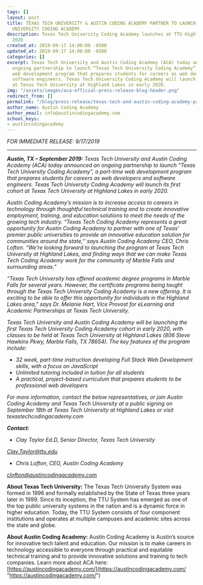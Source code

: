 ```yaml
---
tags: []
layout: post
title: TEXAS TECH UNIVERSITY & AUSTIN CODING ACADEMY PARTNER TO LAUNCH TEXAS TECH
  UNIVERSITY CODING ACADEMY
description: Texas Tech University Coding Academy launches at TTU Highland Lakes in
  2020
created_at: 2019-09-17 14:00:00 -0500
updated_at: 2019-09-17 14:00:00 -0500
categories: []
excerpt: Texas Tech University and Austin Coding Academy (ACA) today announced an
  ongoing partnership to launch “Texas Tech University Coding Academy”, a part-time
  web development program that prepares students for careers as web developers and
  software engineers. Texas Tech University Coding Academy will launch its first cohort
  at Texas Tech University at Highland Lakes in early 2020.
img: "/assets/images/aca-official-press-release-blog-header.png"
redirect_from: []
permalink: "/blog/press-release/texas-tech-and-austin-coding-academy-partner-to-launch-texas-tech-university-coding-academy/"
author_name: Austin Coding Academy
author_email: info@austincodingacademy.com
school_keys:
- austincodingacademy
---
```

_FOR IMMEDIATE RELEASE: 9/17/2019_

***

**_Austin, TX – September 2019:_** _Texas Tech University and Austin Coding Academy (ACA) today announced an ongoing partnership to launch “Texas Tech University Coding Academy”, a part-time web development program that prepares students for careers as web developers and software engineers. Texas Tech University Coding Academy will launch its first cohort at Texas Tech University at Highland Lakes in early 2020._

_Austin Coding Academy’s mission is to increase access to careers in technology through thoughtful technical training and to create innovative employment, training, and education solutions to meet the needs of the growing tech industry. “Texas Tech Coding Academy represents a great opportunity for Austin Coding Academy to partner with one of Texas’ premier public universities to provide an innovative education solution for communities around the state,'' says Austin Coding Academy CEO, Chris Lofton. “We’re looking forward to launching the program at Texas Tech University at Highland Lakes, and finding ways that we can make Texas Tech Coding Academy work for the community of Marble Falls and surrounding areas.”_

_“Texas Tech University has offered academic degree programs in Marble Falls for several years. However, the certificate programs being taught through the Texas Tech University Coding Academy is a new offering. It is exciting to be able to offer this opportunity for individuals in the Highland Lakes area,” says Dr. Melanie Hart, Vice Provost for eLearning and Academic Partnerships at Texas Tech University._

_Texas Tech University and Austin Coding Academy will be launching the first Texas Tech University Coding Academy cohort in early 2020, with classes to be held at Texas Tech University at Highland Lakes (806 Steve Hawkins Pkwy, Marble Falls, TX 78654). The key features of the program include:_

* _32 week, part-time instruction developing Full Stack Web Development skills, with a focus on JavaScript_
* _Unlimited tutoring included in tuition for all students_
* _A practical, project-based curriculum that prepares students to be professional web developers_

_For more information, contact the below representatives, or join Austin Coding Academy and Texas Tech University at a public signing on September 18th at Texas Tech University at Highland Lakes or visit texastechcodingacademy.com_

**_Contact:_**

* _Clay Taylor Ed.D, Senior Director, Texas Tech University_

[_Clay.Taylor@ttu.edu_](mailto:Clay.Taylor@ttu.edu)

* _Chris Lofton, CEO, Austin Coding Academy_

[_clofton@austincodingacademy.com_](mailto:clofton@austincodingacademy.com)

**About Texas Tech University:** The Texas Tech University System was formed in 1996 and formally established by the State of Texas three years later in 1999. Since its inception, the TTU System has emerged as one of the top public university systems in the nation and is a dynamic force in higher education. Today, the TTU System consists of four component institutions and operates at multiple campuses and academic sites across the state and globe.

**About Austin Coding Academy:** Austin Coding Academy is Austin’s source for innovative tech talent and education. Our mission is to make careers in technology accessible to everyone through practical and equitable technical training and to provide innovative solutions and training to tech companies. Learn more about ACA here: [https://austincodingacademy.com/](https://austincodingacademy.com/ "https://austincodingacademy.com/")